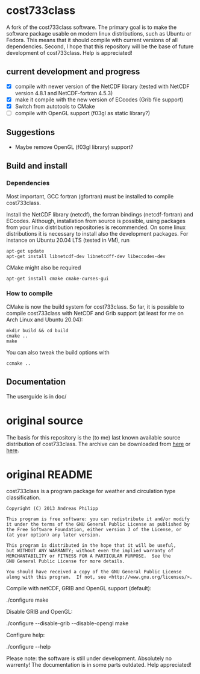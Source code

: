 # cost733class

A fork of the cost733class software. The primary goal is to make the software package usable on modern linux distributions, such as Ubuntu or Fedora. This means that it should compile with current versions of all dependencies. Second, I hope that this repository will be the base of future development of cost733class. Help is appreciated!

## current development and progress
 
 - [x] compile with newer version of the NetCDF library (tested with NetCDF version 4.8.1 and NetCDF-fortran 4.5.3)
 - [x] make it compile with the new version of ECcodes (Grib file support)
 - [x] Switch from autotools to CMake
 - [ ] compile with OpenGL support (f03gl as static library?)
 
## Suggestions

 - Maybe remove OpenGL (f03gl library) support?

## Build and install

### Dependencies
Most important, GCC fortran (gfortran) must be installed to compile cost733class.

Install the NetCDF library (netcdf), the fortran bindings (netcdf-fortran) and ECcodes. Although, installation from source is possible, using packages from your linux distribution repositories is recommended. On some linux distributions it is necessary to install also the development packages. For instance on Ubuntu 20.04 LTS (tested in VM), run

    apt-get update
    apt-get install libnetcdf-dev libnetcdff-dev libeccodes-dev
  
CMake might also be required

    apt-get install cmake cmake-curses-gui

### How to compile
CMake is now the build system for cost733class. So far, it is possible to compile cost733class with NetCDF and Grib support (at least for me on Arch Linux and Ubuntu 20.04):

    mkdir build && cd build
    cmake ..
    make

You can also tweak the build options with

    ccmake ..
  
## Documentation
The userguide is in doc/

# original source
The basis for this repository is the (to me) last known available source distribution of cost733class. The archive can be downloaded from [here](http://cost733.met.no/cost733clas-1.4_rev23.tgz) or [here](https://drive.google.com/file/d/1DCiDDte8PPYu2tKzsIugloOxi6NMvXJt/view?usp=sharing).

# original README
cost733class is a program package for weather and circulation type classification.
    
    Copyright (C) 2013 Andreas Philipp

    This program is free software: you can redistribute it and/or modify
    it under the terms of the GNU General Public License as published by
    the Free Software Foundation, either version 3 of the License, or
    (at your option) any later version.

    This program is distributed in the hope that it will be useful,
    but WITHOUT ANY WARRANTY; without even the implied warranty of
    MERCHANTABILITY or FITNESS FOR A PARTICULAR PURPOSE.  See the
    GNU General Public License for more details.

    You should have received a copy of the GNU General Public License
    along with this program.  If not, see <http://www.gnu.org/licenses/>.


Compile with netCDF, GRIB and OpenGL support (default):

./configure
make

Disable GRIB and OpenGL:

./configure --disable-grib --disable-opengl
make

Configure help:

./configure --help


Please note: the software is still under development. Absolutely no warrenty!
The documentation is in some parts outdated. Help appreciated!
